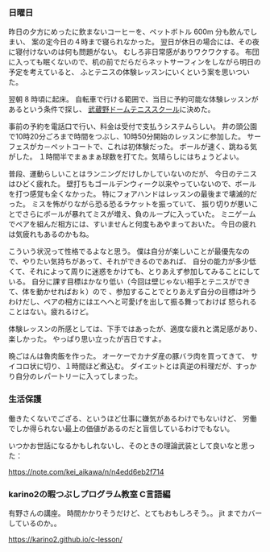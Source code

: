 ### 日曜日

昨日の夕方にめったに飲まないコーヒーを、ペットボトル 600m 分も飲んでしまい、
案の定今日の４時まで寝られなかった。
翌日が休日の場合には、その夜に寝付けないのは何も問題がない。
むしろ非日常感がありワクワクする。
布団に入っても眠くないので、机の前でだらだらネットサーフィンをしながら明日の予定を考えていると、
ふとテニスの体験レッスンにいくという案を思いついた。

翌朝 8 時頃に起床。
自転車で行ける範囲で、当日に予約可能な体験レッスンがあるという条件で探し、
[武蔵野ドームテニススクール](https://www.tennis-m-dome.com/)に決めた。

事前の予約を電話口で行い、料金は受付で支払うシステムらしい。
井の頭公園で10時20分ごろまで時間をつぶし、10時50分開始のレッスンに参加した。
サーフェスがカ－ペットコートで、これは初体験だった。
ボールが速く、跳ねる気がした。
１時間半でまぁまぁ球数を打てた。気晴らしにはちょうどよい。

普段、運動らしいことはランニングだけしかしていないのだが、
今日のテニスはひどく疲れた。
壁打ちもゴールデンウィーク以来やっていないので、ボールを打つ感覚も全くなかった。
特にフォアハンドはレッスンの最後まで壊滅的だった。
ミスを怖がりながら恐る恐るラケットを振っていて、
振り切りが悪いことでさらにボールが暴れてミスが増え、負のループに入っていた。
ミニゲームでペアを組んだ相方には、すいませんと何度もあやまっておいた。
今日の疲れは気疲れもあるのかもね。

こういう状況って性格でるよなと思う。
僕は自分が楽しいことが最優先なので、やりたい気持ちがあって、それができるのであれば、
自分の能力が多少低くて、それによって周りに迷惑をかけても、とりあえず参加してみることにしている。
自分に課す目標はかなり低い（今回は壁じゃない相手とテニスができて、体を動かせればおｋ）ので
、参加することでとりあえず自分の目標は叶うわけだし、ペアの相方にはエヘヘと可愛げを出して振る舞っておけば
怒られることはない。疲れるけど。

体験レッスンの所感としては、下手ではあったが、適度な疲れと満足感があり、楽しかった。
やっぱり思い立ったが吉日ですよ。

晩ごはんは魯肉飯を作った。
オーケーでカナダ産の豚バラ肉を買ってきて、
サイコロ状に切り、１時間ほど煮込む。
ダイエットとは真逆の料理だが、すっかり自分のレパートリーに入ってしまった。

### 生活保護

働きたくないでござる、というほど仕事に嫌気があるわけでもないけど、
労働でしか得られない最上の価値があるのだと盲信しているわけでもない。

いつかお世話になるかもしれないし、そのときの理論武装として良いなと思った：

https://note.com/kei_aikawa/n/n4edd6eb2f714

### karino2の暇つぶしプログラム教室 C言語編

有野さんの講座。
時間かかりそうだけど、とてもおもしろそう。。
jit までカバーしているのか。。

https://karino2.github.io/c-lesson/